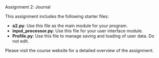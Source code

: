 Assignment 2: Journal

This assignment includes the following starter files:

* __a2.py__: Use this file as the main module for your program.
* __input_processor.py__: Use this file for your user interface module.
* __Profile.py__: Use this file to manage saving and loading of user data. Do not edit.

Please visit the course website for a detailed overview of the assignment.

